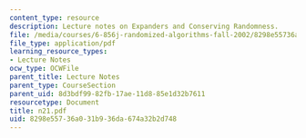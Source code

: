 ```yaml
---
content_type: resource
description: Lecture notes on Expanders and Conserving Randomness.
file: /media/courses/6-856j-randomized-algorithms-fall-2002/8298e55736a031b936da674a32b2d748_n21.pdf
file_type: application/pdf
learning_resource_types:
- Lecture Notes
ocw_type: OCWFile
parent_title: Lecture Notes
parent_type: CourseSection
parent_uid: 8d3bdf99-82fb-17ae-11d8-85e1d32b7611
resourcetype: Document
title: n21.pdf
uid: 8298e557-36a0-31b9-36da-674a32b2d748
---
```

